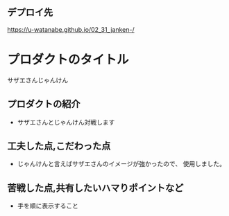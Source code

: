 ## デプロイ先
https://u-watanabe.github.io/02_31_janken-/

# プロダクトのタイトル
 サザエさんじゃんけん
## プロダクトの紹介
- サザエさんとじゃんけん対戦します
## 工夫した点,こだわった点
- じゃんけんと言えばサザエさんのイメージが強かったので、
使用しました。
## 苦戦した点,共有したいハマりポイントなど
- 手を順に表示すること
